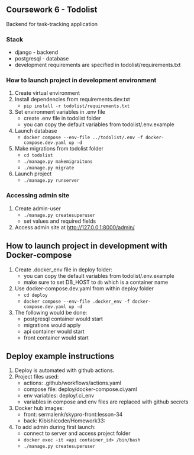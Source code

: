 
## Coursework 6 - Todolist

Backend for task-tracking application

### Stack

- django - backend
- postgresql - database
- development requirements are specified in todolist/requirements.txt

### How to launch project in development environment

1. Create virtual environment
2. Install dependencies from requirements.dev.txt
   - `pip install -r todolist/requirements.txt`
3. Set environment variables in .env file
   - create .env file in todolist folder
   - you can copy the default variables from todolist/.env.example
4. Launch database
   - `docker compose --env-file ../todolist/.env -f docker-compose.dev.yaml up -d`
5. Make migrations from todolist folder
   - `cd todolist`
   - `./manage.py makemigraitons`
   - `./manage.py migrate`
6. Launch project
   - `./manage.py runserver`

### Accessing admin site

1. Create admin-user
   - `./manage.py createsuperuser`
   - set values and required fields
2. Access admin site at http://127.0.0.1:8000/admin/

## How to launch project in development with Docker-compose

1. Create .docker_env file in deploy folder:
   - you can copy the default variables from todolist/.env.example
   - make sure to set DB_HOST to `db` which is a container name
2. Use docker-compose.dev.yaml from within deploy folder
   - `cd deploy`
   - `docker compose --env-file .docker_env -f docker-compose.dev.yaml up -d`
3. The following would be done:
   - postgresql container would start
   - migrations would apply
   - api container would start
   - front container would start

## Deploy example instructions

1. Deploy is automated with github actions. 
2. Project files used:
   - actions: .github/workflows/actions.yaml
   - compose file: deploy/docker-compose.ci.yaml
   - env variables: deploy/.ci_env
   - variables in compose and env files are replaced with github secrets
3. Docker hub images:
   - front: sermalenk/skypro-front:lesson-34
   - back: Kibishicoder/Homework33:<tag>
4. To add admin during first launch:
   - connect to server and access project folder
   - `docker exec -it <api container_id> /bin/bash`
   - `./manage.py createsuperuser`

